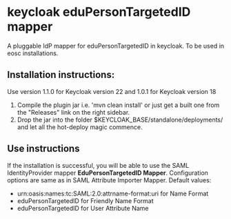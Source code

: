 # keycloak eduPersonTargetedID mapper

A pluggable IdP mapper for eduPersonTargetedID in keycloak. To be used in eosc installations.

## Installation instructions:

Use version 1.1.0 for Keycloak version 22 and 1.0.1 for Keycloak version 18

1. Compile the plugin jar i.e. 'mvn clean install' or just get a built one from the "Releases" link on the right sidebar.
2. Drop the jar into the folder $KEYCLOAK_BASE/standalone/deployments/ and let all the hot-deploy magic commence.

## Use instructions

If the installation is successful, you will be able to use the SAML IdentityProvider mapper **EduPersonTargetedID Mapper**. Configuration options are same as in SAML Attribute Importer Mapper.
Default values:
- urn:oasis:names:tc:SAML:2.0:attrname-format:uri for Name Format
- eduPersonTargetedID for Friendly Name Format
- eduPersonTargetedID for User Attribute Name
